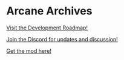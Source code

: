 # Arcane Archives

<a href="https://docs.google.com/spreadsheets/d/1Q08AQy5pMY0nrt2vuPV9bQ9y3ZgJ5ayHfISNp_g4ivo/edit#gid=286281250">Visit the Development Roadmap!</a>

<a href="https://discord.gg/U5Emdp4">Join the Discord for updates and discussion!</a>

<a href="https://www.curseforge.com/minecraft/mc-mods/arcane-archives">Get the mod here!</a>
